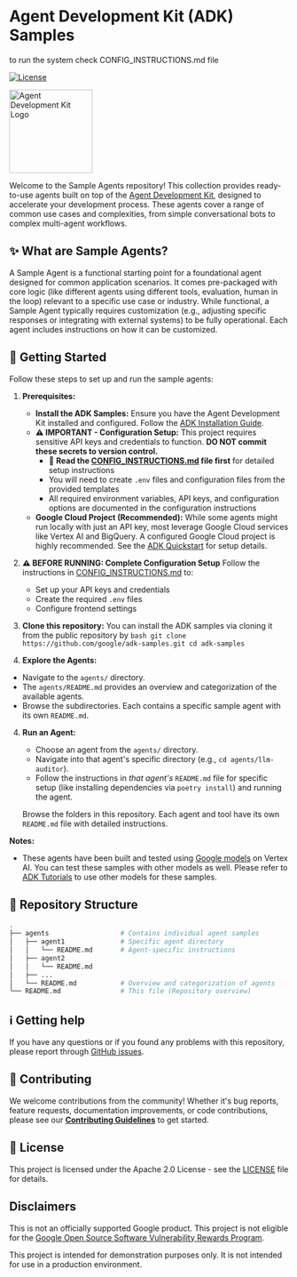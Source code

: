 # Agent Development Kit (ADK) Samples
to run the system check CONFIG_INSTRUCTIONS.md file 

[![License](https://img.shields.io/badge/License-Apache_2.0-blue.svg)](LICENSE)

<img src="https://github.com/google/adk-docs/blob/main/docs/assets/agent-development-kit.png" alt="Agent Development Kit Logo" width="150">

Welcome to the Sample Agents repository! This collection provides ready-to-use agents built on top of the [Agent Development Kit](https://github.com/google/adk-python), designed to accelerate your development process. These agents cover a range of common use cases and complexities, from simple conversational bots to complex multi-agent workflows.

## ✨ What are Sample Agents?

A Sample Agent is a functional starting point for a foundational agent designed for common application scenarios. It comes pre-packaged with core logic (like different agents using different tools, evaluation, human in the loop) relevant to a specific use case or industry. While functional, a Sample Agent typically requires customization (e.g., adjusting specific responses or integrating with external systems) to be fully operational. Each agent includes instructions on how it can be customized.

## 🚀 Getting Started

Follow these steps to set up and run the sample agents:

1.  **Prerequisites:**

    - **Install the ADK Samples:** Ensure you have the Agent Development Kit installed and configured. Follow the [ADK Installation Guide](https://google.github.io/adk-docs/get-started/installation/).
    - **⚠️ IMPORTANT - Configuration Setup:** This project requires sensitive API keys and credentials to function. **DO NOT commit these secrets to version control.**
      - 📖 **Read the [CONFIG_INSTRUCTIONS.md](CONFIG_INSTRUCTIONS.md) file first** for detailed setup instructions
      - You will need to create `.env` files and configuration files from the provided templates
      - All required environment variables, API keys, and configuration options are documented in the configuration instructions
    - **Google Cloud Project (Recommended):** While some agents might run locally with just an API key, most leverage Google Cloud services like Vertex AI and BigQuery. A configured Google Cloud project is highly recommended. See the [ADK Quickstart](https://google.github.io/adk-docs/get-started/quickstart/) for setup details.

2.  **⚠️ BEFORE RUNNING: Complete Configuration Setup**
    Follow the instructions in [CONFIG_INSTRUCTIONS.md](CONFIG_INSTRUCTIONS.md) to:

    - Set up your API keys and credentials
    - Create the required `.env` files
    - Configure frontend settings

3.  **Clone this repository:**
    You can install the ADK samples via cloning it from the public repository by
    `bash
    git clone https://github.com/google/adk-samples.git
    cd adk-samples
    `

4.  **Explore the Agents:**

- Navigate to the `agents/` directory.
- The `agents/README.md` provides an overview and categorization of the available agents.
- Browse the subdirectories. Each contains a specific sample agent with its own `README.md`.

4.  **Run an Agent:**

    - Choose an agent from the `agents/` directory.
    - Navigate into that agent's specific directory (e.g., `cd agents/llm-auditor`).
    - Follow the instructions in _that agent's_ `README.md` file for specific setup (like installing dependencies via `poetry install`) and running the agent.

    Browse the folders in this repository. Each agent and tool have its own `README.md` file with detailed instructions.

**Notes:**

- These agents have been built and tested using [Google models](https://cloud.google.com/vertex-ai/generative-ai/docs/learn/models) on Vertex AI. You can test these samples with other models as well. Please refer to [ADK Tutorials](https://google.github.io/adk-docs/agents/models/) to use other models for these samples.

## 🧱 Repository Structure

```bash
.
├── agents                  # Contains individual agent samples
│   ├── agent1              # Specific agent directory
│   │   └── README.md       # Agent-specific instructions
│   ├── agent2
│   │   └── README.md
│   ├── ...
│   └── README.md           # Overview and categorization of agents
└── README.md               # This file (Repository overview)
```

## ℹ️ Getting help

If you have any questions or if you found any problems with this repository, please report through [GitHub issues](https://github.com/google/adk-samples/issues).

## 🤝 Contributing

We welcome contributions from the community! Whether it's bug reports, feature requests, documentation improvements, or code contributions, please see our [**Contributing Guidelines**](https://github.com/google/adk-samples/blob/main/CONTRIBUTING.md) to get started.

## 📄 License

This project is licensed under the Apache 2.0 License - see the [LICENSE](https://github.com/google/adk-samples/blob/main/LICENSE) file for details.

## Disclaimers

This is not an officially supported Google product. This project is not eligible for the [Google Open Source Software Vulnerability Rewards Program](https://bughunters.google.com/open-source-security).

This project is intended for demonstration purposes only. It is not intended for use in a production environment.
